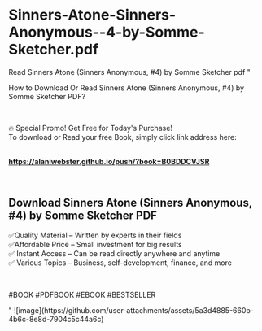 # Sinners-Atone-Sinners-Anonymous--4-by-Somme-Sketcher.pdf
Read Sinners Atone (Sinners Anonymous, #4) by Somme Sketcher pdf
"<p>How to Download Or Read Sinners Atone (Sinners Anonymous, #4) by Somme Sketcher PDF?</p>
<p>&nbsp;</p>
<p>&#128293;  Special Promo! Get Free for Today's Purchase!<br />To download or Read your free Book, simply click link address here:&nbsp;<br />&nbsp;</p>
<p><a href=""https://alaniwebster.github.io/push/?book=B0BDDCVJSR""><strong>https://alaniwebster.github.io/push/?book=B0BDDCVJSR</strong></a></p>
<p>&nbsp;</p>
<h2>Download Sinners Atone (Sinners Anonymous, #4) by Somme Sketcher PDF</h2>
<p>&#x2705;Quality Material &ndash; Written by experts in their fields<br />&#x2705;Affordable Price &ndash; Small investment for big results<br />&#x2705; Instant Access &ndash; Can be read directly anywhere and anytime<br />&#x2705; Various Topics &ndash; Business, self-development, finance, and more</p>
<p>&nbsp;</p>
<p>#BOOK #PDFBOOK #EBOOK #BESTSELLER</p>
"
![image](https://github.com/user-attachments/assets/5a3d4885-660b-4b6c-8e8d-7904c5c44a6c)
